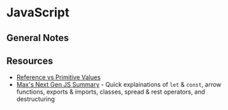 # JavaScript

## General Notes

## Resources

- [Reference vs Primitive Values](https://academind.com/tutorials/reference-vs-primitive-values)
- [Max's Next Gen JS Summary](../imgs/next-gen-js-summary.pdf) - Quick explainations of `let` & `const`, arrow functions, exports & imports, classes, spread & rest operators, and destructuring
